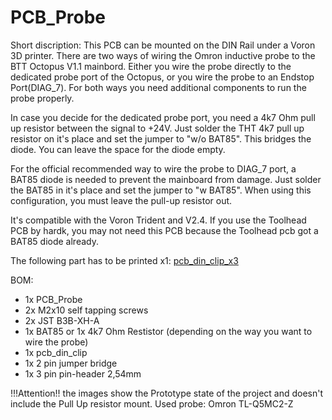 # PCB_Probe




Short discription: This PCB can be mounted on the DIN Rail under a Voron 3D printer. There are two ways of wiring the Omron inductive probe to the BTT Octopus V1.1 mainbord. Either you wire the probe directly to the dedicated probe port of the Octopus, or you wire the probe to an Endstop Port(DIAG_7).
For both ways you need additional components to run the probe properly. 

In case you decide for the dedicated probe port, you need a 4k7 Ohm pull up resistor between the signal to +24V. Just solder the THT 4k7 pull up resistor on it's place and set the jumper to "w/o BAT85". This bridges the diode. You can leave the space for the diode empty.


For the official recommended way to wire the probe to DIAG_7 port, a BAT85 diode is needed to prevent the mainboard from damage. Just solder the BAT85 in it's place and set the jumper to "w BAT85". When using this configuration, you must leave the pull-up resistor out. 


It's compatible with the Voron Trident and V2.4. If you use the Toolhead PCB by hardk, you may not need this PCB because the Toolhead pcb got a BAT85 diode already.

The following part has to be printed x1: [pcb_din_clip_x3](https://github.com/VoronDesign/Voron-2/blob/eb094399681bcac4efce723157b8638c69173cb3/STLs/Electronics_Bay/pcb_din_clip_x3.stl)


BOM:

- 1x PCB_Probe
- 2x M2x10 self tapping screws
- 2x JST B3B-XH-A
- 1x BAT85 or 1x 4k7 Ohm Restistor (depending on the way you want to wire the probe)
- 1x pcb_din_clip
- 1x 2 pin jumper bridge
- 1x 3 pin pin-header 2,54mm



!!!Attention!! 
the images show the Prototype state of the project and doesn't include the Pull Up resistor mount. Used probe: Omron TL-Q5MC2-Z
